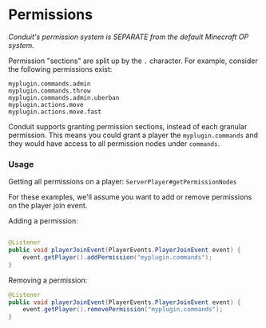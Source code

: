 
# Permissions

*Conduit's permission system is SEPARATE from the default Minecraft OP system.*

Permission "sections" are split up by the `.` character. For example, consider the following permissions exist:

```
myplugin.commands.admin
myplugin.commands.throw
myplugin.commands.admin.uberban
myplugin.actions.move
myplugin.actions.move.fast
```

Conduit supports granting permission sections, instead of each granular permission. This means you could grant a player the `myplugin.commands` and they would have access to all permission nodes under `commands`.

### Usage

Getting all permissions on a player: `ServerPlayer#getPermissionNodes`

For these examples, we'll assume you want to add or remove permissions on the player join event.

Adding a permission:

```java

@Listener
public void playerJoinEvent(PlayerEvents.PlayerJoinEvent event) {
    event.getPlayer().addPermission("myplugin.commands");
}

```

Removing a permission:

```java
@Listener
public void playerJoinEvent(PlayerEvents.PlayerJoinEvent event) {
    event.getPlayer().removePermission("myplugin.commands");
}
```
